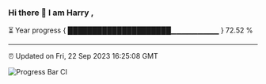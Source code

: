 ### Hi there 👋 I am Harry , 

⏳ Year progress { █████████████████████▁▁▁▁▁▁▁▁▁ } 72.52 %

---

⏰ Updated on Fri, 22 Sep 2023 16:25:08 GMT

![Progress Bar CI](https://github.com/duykhang68/duykhang68/workflows/Progress%20Bar%20CI/badge.svg)

